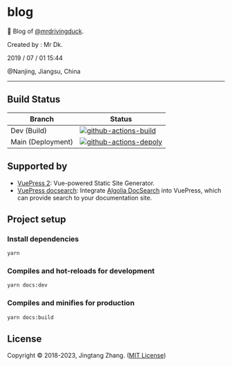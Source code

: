 # blog

🦆 Blog of [@mrdrivingduck](https://github.com/mrdrivingduck).

Created by : Mr Dk.

2019 / 07 / 01 15:44

@Nanjing, Jiangsu, China

---

## Build Status

| Branch            | Status                                                                                                                                                                                                                                                                       |
| ----------------- | ---------------------------------------------------------------------------------------------------------------------------------------------------------------------------------------------------------------------------------------------------------------------------- |
| Dev (Build)       | [![github-actions-build](https://img.shields.io/github/actions/workflow/status/mrdrivingduck/blog/build-only.yml?label=Build&logo=githubactions&logoColor=yellow&style=for-the-badge)](https://github.com/mrdrivingduck/blog/actions/workflows/build-only.yml)               |
| Main (Deployment) | [![github-actions-depoly](https://img.shields.io/github/actions/workflow/status/mrdrivingduck/blog/build-and-deploy.yml?label=Deploy&logo=githubactions&logoColor=yellow&style=for-the-badge)](https://github.com/mrdrivingduck/blog/actions/workflows/build-and-deploy.yml) |

## Supported by

- [VuePress 2](https://v2.vuepress.vuejs.org/): Vue-powered Static Site Generator.
- [VuePress docsearch](https://v2.vuepress.vuejs.org/reference/plugin/docsearch.html): Integrate [Algolia DocSearch](https://docsearch.algolia.com/) into VuePress, which can provide search to your documentation site.

## Project setup

### Install dependencies

```bash
yarn
```

### Compiles and hot-reloads for development

```bash
yarn docs:dev
```

### Compiles and minifies for production

```bash
yarn docs:build
```

## License

Copyright © 2018-2023, Jingtang Zhang. ([MIT License](./LICENSE))
